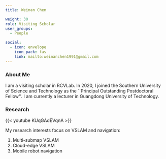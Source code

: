 ```yaml
---
title: Weinan Chen

weight: 30
role: Visiting Scholar
user_groups:
  - People

social:
  - icon: envelope 
    icon_pack: fas
    link: mailto:weinanchen1991@gmail.com
---
```

### About Me
I am a visiting scholar in RCVLab. In 2020, I joined the Southern University of Science and Technology as the ``Principal Outstanding Postdoctoral Fellow''. I am currently a lecturer in Guangdong University of Technology.

### Research
{{< youtube KUqGAdEVqnA >}}

My research interests focus on VSLAM and navigation: 
1. Multi-submap VSLAM 
2. Cloud-edge VSLAM
3. Mobile robot navigation

